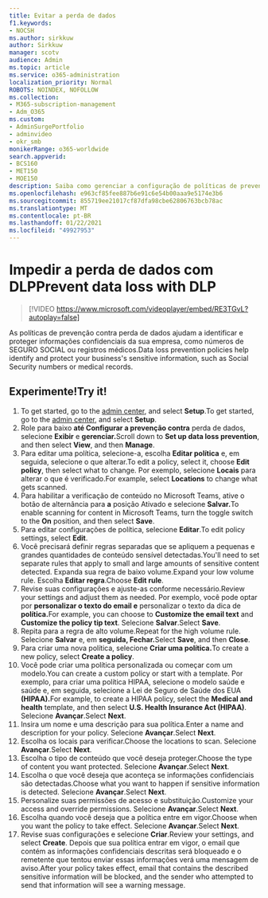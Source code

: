 ```yaml
---
title: Evitar a perda de dados
f1.keywords:
- NOCSH
ms.author: sirkkuw
author: Sirkkuw
manager: scotv
audience: Admin
ms.topic: article
ms.service: o365-administration
localization_priority: Normal
ROBOTS: NOINDEX, NOFOLLOW
ms.collection:
- M365-subscription-management
- Adm_O365
ms.custom:
- AdminSurgePortfolio
- adminvideo
- okr_smb
monikerRange: o365-worldwide
search.appverid:
- BCS160
- MET150
- MOE150
description: Saiba como gerenciar a configuração de políticas de prevenção contra perda de dados.
ms.openlocfilehash: e963cf85fee887b6e91c6e54b00aaa9e5174e3b6
ms.sourcegitcommit: 855719ee21017cf87dfa98cbe62806763bcb78ac
ms.translationtype: MT
ms.contentlocale: pt-BR
ms.lasthandoff: 01/22/2021
ms.locfileid: "49927953"
---
```

# <a name="prevent-data-loss-with-dlp"></a><span data-ttu-id="7eaa3-103">Impedir a perda de dados com DLP</span><span class="sxs-lookup"><span data-stu-id="7eaa3-103">Prevent data loss with DLP</span></span>

> [!VIDEO https://www.microsoft.com/videoplayer/embed/RE3TGvL?autoplay=false]

<span data-ttu-id="7eaa3-104">As políticas de prevenção contra perda de dados ajudam a identificar e proteger informações confidenciais da sua empresa, como números de SEGURO SOCIAL ou registros médicos.</span><span class="sxs-lookup"><span data-stu-id="7eaa3-104">Data loss prevention policies help identify and protect your business's sensitive information, such as Social Security numbers or medical records.</span></span> 

## <a name="try-it"></a><span data-ttu-id="7eaa3-105">Experimente!</span><span class="sxs-lookup"><span data-stu-id="7eaa3-105">Try it!</span></span>

1. <span data-ttu-id="7eaa3-106">To get started, go to the [admin center](https://admin.microsoft.com), and select **Setup**.</span><span class="sxs-lookup"><span data-stu-id="7eaa3-106">To get started, go to the [admin center](https://admin.microsoft.com), and select **Setup**.</span></span>
1. <span data-ttu-id="7eaa3-107">Role para baixo **até Configurar a prevenção contra** perda de dados, selecione **Exibir** e **gerenciar.**</span><span class="sxs-lookup"><span data-stu-id="7eaa3-107">Scroll down to **Set up data loss prevention**, and then select **View**, and then **Manage**.</span></span>
1. <span data-ttu-id="7eaa3-108">Para editar uma política, selecione-a, escolha **Editar política** e, em seguida, selecione o que alterar.</span><span class="sxs-lookup"><span data-stu-id="7eaa3-108">To edit a policy, select it, choose **Edit policy**, then select what to change.</span></span> <span data-ttu-id="7eaa3-109">Por exemplo, selecione **Locais** para alterar o que é verificado.</span><span class="sxs-lookup"><span data-stu-id="7eaa3-109">For example, select **Locations** to change what gets scanned.</span></span>
1. <span data-ttu-id="7eaa3-110">Para habilitar a verificação de conteúdo no Microsoft Teams, ative o botão de alternância para **a** posição Ativado e selecione **Salvar.**</span><span class="sxs-lookup"><span data-stu-id="7eaa3-110">To enable scanning for content in Microsoft Teams, turn the toggle switch to the **On** position, and then select **Save**.</span></span>
1. <span data-ttu-id="7eaa3-111">Para editar configurações de política, selecione **Editar**.</span><span class="sxs-lookup"><span data-stu-id="7eaa3-111">To edit policy settings, select **Edit**.</span></span>
1. <span data-ttu-id="7eaa3-112">Você precisará definir regras separadas que se apliquem a pequenas e grandes quantidades de conteúdo sensível detectadas.</span><span class="sxs-lookup"><span data-stu-id="7eaa3-112">You'll need to set separate rules that apply to small and large amounts of sensitive content detected.</span></span> <span data-ttu-id="7eaa3-113">Expanda sua regra de baixo volume.</span><span class="sxs-lookup"><span data-stu-id="7eaa3-113">Expand your low volume rule.</span></span> <span data-ttu-id="7eaa3-114">Escolha **Editar regra**.</span><span class="sxs-lookup"><span data-stu-id="7eaa3-114">Choose **Edit rule**.</span></span>
1. <span data-ttu-id="7eaa3-115">Revise suas configurações e ajuste-as conforme necessário.</span><span class="sxs-lookup"><span data-stu-id="7eaa3-115">Review your settings and adjust them as needed.</span></span> <span data-ttu-id="7eaa3-116">Por exemplo, você pode optar por **personalizar o texto do email e** personalizar o texto da dica de **política.**</span><span class="sxs-lookup"><span data-stu-id="7eaa3-116">For example, you can choose to **Customize the email text** and **Customize the policy tip text**.</span></span> <span data-ttu-id="7eaa3-117">Selecione **Salvar**.</span><span class="sxs-lookup"><span data-stu-id="7eaa3-117">Select **Save**.</span></span>
1. <span data-ttu-id="7eaa3-118">Repita para a regra de alto volume.</span><span class="sxs-lookup"><span data-stu-id="7eaa3-118">Repeat for the high volume rule.</span></span> <span data-ttu-id="7eaa3-119">Selecione **Salvar** e, em **seguida, Fechar.**</span><span class="sxs-lookup"><span data-stu-id="7eaa3-119">Select **Save**, and then **Close**.</span></span>
1. <span data-ttu-id="7eaa3-120">Para criar uma nova política, selecione **Criar uma política.**</span><span class="sxs-lookup"><span data-stu-id="7eaa3-120">To create a new policy, select **Create a policy**.</span></span>
1. <span data-ttu-id="7eaa3-121">Você pode criar uma política personalizada ou começar com um modelo.</span><span class="sxs-lookup"><span data-stu-id="7eaa3-121">You can create a custom policy or start with a template.</span></span> <span data-ttu-id="7eaa3-122">Por exemplo, para criar uma política  HIPAA, selecione o modelo saúde e saúde e, em seguida, selecione a Lei de Seguro de Saúde dos EUA **(HIPAA).**</span><span class="sxs-lookup"><span data-stu-id="7eaa3-122">For example, to create a HIPAA policy, select the **Medical and health** template, and then select **U.S. Health Insurance Act (HIPAA)**.</span></span> <span data-ttu-id="7eaa3-123">Selecione **Avançar**.</span><span class="sxs-lookup"><span data-stu-id="7eaa3-123">Select **Next**.</span></span>
1. <span data-ttu-id="7eaa3-124">Insira um nome e uma descrição para sua política.</span><span class="sxs-lookup"><span data-stu-id="7eaa3-124">Enter a name and description for your policy.</span></span> <span data-ttu-id="7eaa3-125">Selecione **Avançar**.</span><span class="sxs-lookup"><span data-stu-id="7eaa3-125">Select **Next**.</span></span>
1. <span data-ttu-id="7eaa3-126">Escolha os locais para verificar.</span><span class="sxs-lookup"><span data-stu-id="7eaa3-126">Choose the locations to scan.</span></span> <span data-ttu-id="7eaa3-127">Selecione **Avançar**.</span><span class="sxs-lookup"><span data-stu-id="7eaa3-127">Select **Next**.</span></span>
1. <span data-ttu-id="7eaa3-128">Escolha o tipo de conteúdo que você deseja proteger.</span><span class="sxs-lookup"><span data-stu-id="7eaa3-128">Choose the type of content you want protected.</span></span> <span data-ttu-id="7eaa3-129">Selecione **Avançar**.</span><span class="sxs-lookup"><span data-stu-id="7eaa3-129">Select **Next**.</span></span>
1. <span data-ttu-id="7eaa3-130">Escolha o que você deseja que aconteça se informações confidenciais são detectadas.</span><span class="sxs-lookup"><span data-stu-id="7eaa3-130">Choose what you want to happen if sensitive information is detected.</span></span> <span data-ttu-id="7eaa3-131">Selecione **Avançar**.</span><span class="sxs-lookup"><span data-stu-id="7eaa3-131">Select **Next**.</span></span>
1. <span data-ttu-id="7eaa3-132">Personalize suas permissões de acesso e substituição.</span><span class="sxs-lookup"><span data-stu-id="7eaa3-132">Customize your access and override permissions.</span></span> <span data-ttu-id="7eaa3-133">Selecione **Avançar**.</span><span class="sxs-lookup"><span data-stu-id="7eaa3-133">Select **Next**.</span></span>
1. <span data-ttu-id="7eaa3-134">Escolha quando você deseja que a política entre em vigor.</span><span class="sxs-lookup"><span data-stu-id="7eaa3-134">Choose when you want the policy to take effect.</span></span> <span data-ttu-id="7eaa3-135">Selecione **Avançar**.</span><span class="sxs-lookup"><span data-stu-id="7eaa3-135">Select **Next**.</span></span>
1. <span data-ttu-id="7eaa3-136">Revise suas configurações e selecione **Criar**.</span><span class="sxs-lookup"><span data-stu-id="7eaa3-136">Review your settings, and select **Create**.</span></span> <span data-ttu-id="7eaa3-137">Depois que sua política entrar em vigor, o email que contém as informações confidenciais descritas será bloqueado e o remetente que tentou enviar essas informações verá uma mensagem de aviso.</span><span class="sxs-lookup"><span data-stu-id="7eaa3-137">After your policy takes effect, email that contains the described sensitive information will be blocked, and the sender who attempted to send that information will see a warning message.</span></span>
